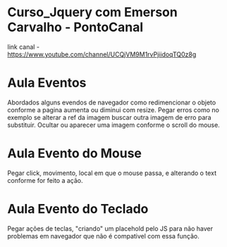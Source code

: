 # Curso_Jquery com Emerson Carvalho - PontoCanal 
link canal - https://www.youtube.com/channel/UCQjVM9M1rvPjiidoqTQ0z8g

# Aula Eventos
Abordados alguns evendos de navegador como redimencionar o objeto conforme a pagina aumenta ou diminui com resize.
Pegar erros como no exemplo se alterar a ref da imagem buscar outra imagem de erro para substituir.
Ocultar ou aparecer uma imagem conforme o scroll do mouse.

# Aula Evento do Mouse
Pegar click, movimento, local em que o mouse passa, e alterando o text conforme for feito a ação.

# Aula Evento do Teclado
Pegar ações de teclas, "criando" um placehold pelo JS para não haver problemas em navegador que não é compativel com essa função. 
